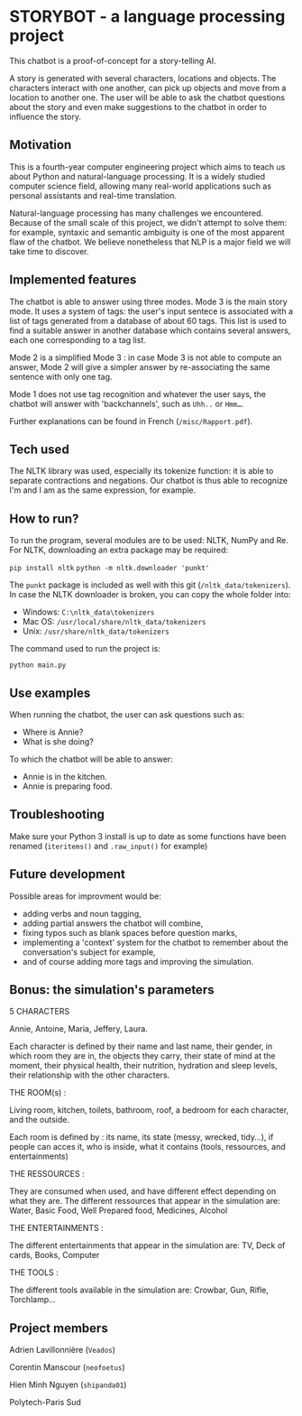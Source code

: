 # STORYBOT - a language processing project

This chatbot is a proof-of-concept for a story-telling AI. 

A story is generated with several characters, locations and objects. The characters interact with one another, can pick up objects and move from a location to another one. The user will be able to ask the chatbot questions about the story and even make suggestions to the chatbot in order to influence the story.

## Motivation

This is a fourth-year computer engineering project which aims to teach us about Python and natural-language processing. It is a widely studied computer science field, allowing many real-world applications such as personal assistants and real-time translation.

Natural-language processing has many challenges we encountered. Because of the small scale of this project, we didn't attempt to solve them: for example, syntaxic and semantic ambiguity is one of the most apparent flaw of the chatbot. We believe nonetheless that NLP is a major field we will take time to discover.

## Implemented features

The chatbot is able to answer using three modes. Mode 3 is the main story mode. It uses a system of tags: the user's input sentece is associated with a list of tags generated from a database of about 60 tags. This list is used to find a suitable answer in another database which contains several answers, each one corresponding to a tag list.

Mode 2 is a simplified Mode 3 : in case Mode 3 is not able to compute an answer, Mode 2 will give a simpler answer by re-associating the same sentence with only one tag. 

Mode 1 does not use tag recognition and whatever the user says, the chatbot will answer with 'backchannels', such as `Uhh..` or `Hmm…`.

Further explanations can be found in French (`/misc/Rapport.pdf`).

## Tech used

The NLTK library was used, especially its tokenize function: it is able to separate contractions and negations. Our chatbot is thus able to recognize I'm and I am as the same expression, for example.

## How to run?

To run the program, several modules are to be used: NLTK, NumPy and Re. For NLTK, downloading an extra package may be required: 

`pip install nltk`
`python -m nltk.downloader 'punkt'`

The `punkt` package is included as well with this git (`/nltk_data/tokenizers`). In case the NLTK downloader is broken, you can copy the whole folder into:
- Windows: `C:\nltk_data\tokenizers`
- Mac OS: `/usr/local/share/nltk_data/tokenizers`
- Unix: `/usr/share/nltk_data/tokenizers`

The command used to run the project is:

`python main.py`

## Use examples

When running the chatbot, the user can ask questions such as:
- Where is Annie?
- What is she doing?

To which the chatbot will be able to answer:
- Annie is in the kitchen.
- Annie is preparing food.

## Troubleshooting

Make sure your Python 3 install is up to date as some functions have been renamed (`iteritems()` and `.raw_input()` for example)

## Future development

Possible areas for improvment would be:

- adding verbs and noun tagging, 
- adding partial answers the chatbot will combine,
- fixing typos such as blank spaces before question marks,
- implementing a 'context' system for the chatbot to remember about the conversation's subject for example,
- and of course adding more tags and improving the simulation.


## Bonus: the simulation's parameters

5 CHARACTERS

Annie, Antoine, Maria, Jeffery, Laura.

Each character is defined by their name and last name, their gender, in which room they are in, the objects they carry, their state of mind at the moment, their physical health, their nutrition, hydration and sleep levels, their relationship with the other characters.

THE ROOM(s) :

Living room, kitchen, toilets, bathroom, roof, a bedroom for each character, and the outside.

Each room is defined by : its name, its state (messy, wrecked, tidy…), if people can acces it, who is inside, what it contains (tools, ressources, and entertainments)

THE RESSOURCES :

They are consumed when used, and have different effect depending on what they are.
The different ressources that appear in the simulation are: Water, Basic Food, Well Prepared food, Medicines, Alcohol

THE ENTERTAINMENTS :

The different entertainments that appear in the simulation are: TV, Deck of cards, Books, Computer

THE TOOLS :

The different tools available in the simulation are: Crowbar, Gun, Rifle, Torchlamp... 


## Project members

Adrien Lavillonnière (`Veados`)

Corentin Manscour (`neofoetus`)

Hien Minh Nguyen (`shipanda01`)

Polytech-Paris Sud